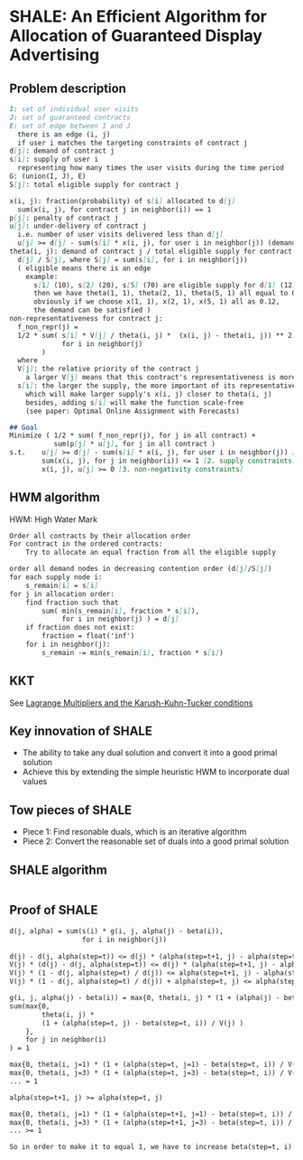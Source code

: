 # SHALE: An Efficient Algorithm for Allocation of Guaranteed Display Advertising

## Problem description
```markdown
I: set of individual user visits
J: set of guaranteed contracts
E: set of edge between I and J
  there is an edge (i, j)
  if user i matches the targeting constraints of contract j
d[j]: demand of contract j
s[i]: supply of user i
  representing how many times the user visits during the time period
G: (union(I, J), E)
S[j]: total eligible supply for contract j

x(i, j): fraction(probability) of s[i] allocated to d[j]
  sum(x(i, j), for contract j in neighbor(i)) == 1
p[j]: penalty of contract j
u[j]: under-delivery of contract j
  i.e. number of user visits delivered less than d[j]
  u[j] >= d[j] - sum(s[i] * x(i, j), for user i in neighbor(j)) (demand constraint)
theta(i, j): demand of contract j / total eligible supply for contract j
  d[j] / S[j], where S[j] = sum(s[i], for i in neighbor(j))
  ( eligible means there is an edge
    example:
      s[1] (10), s[2] (20), s[5] (70) are eligible supply for d[1] (12),
      then we have theta(1, 1), theta(2, 1), theta(5, 1) all equal to 0.12
      obviously if we choose x(1, 1), x(2, 1), x(5, 1) all as 0.12,
      the demand can be satisfied )
non-representativeness for contract j:
  f_non_repr(j) = 
  1/2 * sum( s[i] * V[j] / theta(i, j) *  (x(i, j) - theta(i, j)) ** 2,
             for i in neighbor(j)
        )
  where
  V[j]: the relative priority of the contract j
    a larger V[j] means that this contract's representativeness is more important
  s[i]: the larger the supply, the more important of its representativeness,
    which will make larger supply's x(i, j) closer to theta(i, j)
    besides, adding s[i] will make the function scale-free
    (see paper: Optimal Online Assignment with Forecasts)

## Goal
Minimize ( 1/2 * sum( f_non_repr(j), for j in all contract) + 
           sum(p[j] * u[j], for j in all contract )
s.t.    u[j] >= d[j] - sum(s[i] * x(i, j), for user i in neighbor(j)) [1. demand constraints]
        sum(x(i, j), for j in neighbor(i)) <= 1 [2. supply constraints]
        x(i, j), u[j] >= 0 [3. non-negativity constraints]
```

## HWM algorithm
HWM: High Water Mark
```markdown
Order all contracts by their allocation order 
For contract in the ordered contracts:
    Try to allocate an equal fraction from all the eligible supply
```
```markdown
order all demand nodes in decreasing contention order (d[j]/S[j])
for each supply node i:
    s_remain[i] = s[i]
for j in allocation order:
    find fraction such that 
        sum( min(s_remain[i], fraction * s[i]), 
             for i in neighbor(j) ) = d[j]
    if fraction does not exist:
        fraction = float('inf')
    for i in neighbor(j):
        s_remain -= min(s_remain[i], fraction * s[i])
```

## KKT
See [Lagrange Multipliers and the Karush-Kuhn-Tucker conditions](http://www.csc.kth.se/utbildning/kth/kurser/DD3364/Lectures/KKT.pdf)

## Key innovation of SHALE
- The ability to take any dual solution and convert it into a good primal solution
- Achieve this by extending the simple heuristic HWM to incorporate dual values

## Tow pieces of SHALE
- Piece 1: Find resonable duals, which is an iterative algorithm
- Piece 2: Convert the reasonable set of duals into a good primal solution

## SHALE algorithm
```markdown

```

## Proof of SHALE
```markdown
d(j, alpha) = sum(s(i) * g(i, j, alpha(j) - beta(i)),
                  for i in neighbor(j))
                  
d(j) - d(j, alpha(step=t)) <= d(j) * (alpha(step=t+1, j) - alpha(step=t, j) / V(j)
V(j) * (d(j) - d(j, alpha(step=t)) <= d(j) * (alpha(step=t+1, j) - alpha(step=t, j))
V(j) * (1 - d(j, alpha(step=t) / d(j)) <= alpha(step=t+1, j) - alpha(step=t, j)
V(j) * (1 - d(j, alpha(step=t) / d(j)) + alpha(step=t, j) <= alpha(step=t+1, j)

g(i, j, alpha(j) - beta(i)) = max{0, theta(i, j) * (1 + (alpha(j) - beta(i))/V(j) )}
sum(max{0, 
        theta(i, j) * 
        (1 + (alpha(step=t, j) - beta(step=t, i)) / V(j) ) 
    },
    for j in neighbor(i) 
) = 1

max{0, theta(i, j=1) * (1 + (alpha(step=t, j=1) - beta(step=t, i)) / V(j) ) } +
max{0, theta(i, j=3) * (1 + (alpha(step=t, j=3) - beta(step=t, i)) / V(j) ) } +
... = 1

alpha(step=t+1, j) >= alpha(step=t, j) 

max{0, theta(i, j=1) * (1 + (alpha(step=t+1, j=1) - beta(step=t, i)) / V(j) ) } +
max{0, theta(i, j=3) * (1 + (alpha(step=t+1, j=3) - beta(step=t, i)) / V(j) ) } +
... >= 1

So in order to make it to equal 1, we have to increase beta(step=t, i) as beta(step=t+1, i)
```
